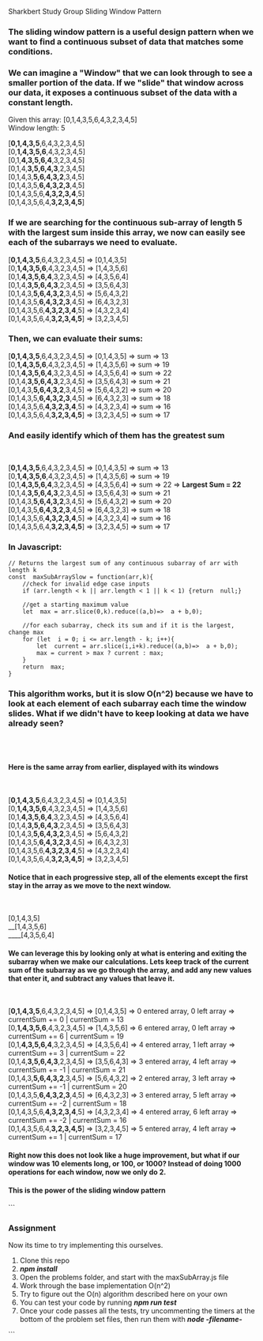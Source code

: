 Sharkbert Study Group
Sliding Window Pattern
<h3>The sliding window pattern is a useful design pattern when we want to find a continuous subset of data that matches some conditions.</h3>
<h3>We can imagine a "Window" that we can look through to see a smaller portion of the data. If we "slide" that window across our data, it exposes a continuous subset of the data with a constant length.</h3>

Given this array: [0,1,4,3,5,6,4,3,2,3,4,5]<br>
Window length: 5

[**0,1,4,3,5**,6,4,3,2,3,4,5]<br>
[0,**1,4,3,5,6**,4,3,2,3,4,5]<br>
[0,1,**4,3,5,6,4**,3,2,3,4,5]<br>
[0,1,4,**3,5,6,4,3**,2,3,4,5]<br>
[0,1,4,3,**5,6,4,3,2**,3,4,5]<br>
[0,1,4,3,5,**6,4,3,2,3**,4,5]<br>
[0,1,4,3,5,6,**4,3,2,3,4**,5]<br>
[0,1,4,3,5,6,4,**3,2,3,4,5**]<br>

<h3>If we are searching for the continuous sub-array of length 5 with the largest sum inside this array, we now can easily see each of the subarrays we need to evaluate.</h3>

[**0,1,4,3,5**,6,4,3,2,3,4,5] => [0,1,4,3,5]<br>
[0,**1,4,3,5,6**,4,3,2,3,4,5] => [1,4,3,5,6]<br>
[0,1,**4,3,5,6,4**,3,2,3,4,5] => [4,3,5,6,4]<br>
[0,1,4,**3,5,6,4,3**,2,3,4,5] => [3,5,6,4,3]<br>
[0,1,4,3,**5,6,4,3,2**,3,4,5] => [5,6,4,3,2]<br>
[0,1,4,3,5,**6,4,3,2,3**,4,5] => [6,4,3,2,3]<br>
[0,1,4,3,5,6,**4,3,2,3,4**,5] => [4,3,2,3,4]<br>
[0,1,4,3,5,6,4,**3,2,3,4,5**] => [3,2,3,4,5]<br>

<h3>Then, we can evaluate their sums:</h3>

[**0,1,4,3,5**,6,4,3,2,3,4,5] => [0,1,4,3,5] => sum => 13<br>
[0,**1,4,3,5,6**,4,3,2,3,4,5] => [1,4,3,5,6] => sum => 19<br>
[0,1,**4,3,5,6,4**,3,2,3,4,5] => [4,3,5,6,4] => sum => 22<br>
[0,1,4,**3,5,6,4,3**,2,3,4,5] => [3,5,6,4,3] => sum => 21<br>
[0,1,4,3,**5,6,4,3,2**,3,4,5] => [5,6,4,3,2] => sum => 20<br>
[0,1,4,3,5,**6,4,3,2,3**,4,5] => [6,4,3,2,3] => sum => 18<br>
[0,1,4,3,5,6,**4,3,2,3,4**,5] => [4,3,2,3,4] => sum => 16<br>
[0,1,4,3,5,6,4,**3,2,3,4,5**] => [3,2,3,4,5] => sum => 17<br>

<h3>And easily identify which of them has the greatest sum</h3><br>

[**0,1,4,3,5**,6,4,3,2,3,4,5] => [0,1,4,3,5] => sum => 13<br>
[0,**1,4,3,5,6**,4,3,2,3,4,5] => [1,4,3,5,6] => sum => 19<br>
[0,1,**4,3,5,6,4**,3,2,3,4,5] => [4,3,5,6,4] => sum => 22 => **Largest Sum = 22**<br>
[0,1,4,**3,5,6,4,3**,2,3,4,5] => [3,5,6,4,3] => sum => 21<br>
[0,1,4,3,**5,6,4,3,2**,3,4,5] => [5,6,4,3,2] => sum => 20<br>
[0,1,4,3,5,**6,4,3,2,3**,4,5] => [6,4,3,2,3] => sum => 18<br>
[0,1,4,3,5,6,**4,3,2,3,4**,5] => [4,3,2,3,4] => sum => 16<br>
[0,1,4,3,5,6,4,**3,2,3,4,5**] => [3,2,3,4,5] => sum => 17<br>

<h3>In Javascript:</h3>

    // Returns the largest sum of any continuous subarray of arr with length k
    const  maxSubArraySlow = function(arr,k){
	    //check for invalid edge case inputs
	    if (arr.length < k || arr.length < 1 || k < 1) {return  null;}
	
    	//get a starting maximum value
	    let  max = arr.slice(0,k).reduce((a,b)=>  a + b,0);
	
		//for each subarray, check its sum and if it is the largest, change max
		for (let  i = 0; i <= arr.length - k; i++){
			let  current = arr.slice(i,i+k).reduce((a,b)=>  a + b,0);
			max = current > max ? current : max;
		}
		return  max;
	}


<h3>This algorithm works, but it is slow O(n^2) because we have to look at each element of each subarray each time the window slides.  What if we didn't have to keep looking at data we have already seen?</h3><br><br>


<h4>Here is the same array from earlier, displayed with its windows</h4><br>

[**0,1,4,3,5**,6,4,3,2,3,4,5] => [0,1,4,3,5] <br>
[0,**1,4,3,5,6**,4,3,2,3,4,5] => [1,4,3,5,6] <br>
[0,1,**4,3,5,6,4**,3,2,3,4,5] => [4,3,5,6,4] <br>
[0,1,4,**3,5,6,4,3**,2,3,4,5] => [3,5,6,4,3] <br>
[0,1,4,3,**5,6,4,3,2**,3,4,5] => [5,6,4,3,2] <br>
[0,1,4,3,5,**6,4,3,2,3**,4,5] => [6,4,3,2,3] <br>
[0,1,4,3,5,6,**4,3,2,3,4**,5] => [4,3,2,3,4] <br>
[0,1,4,3,5,6,4,**3,2,3,4,5**] => [3,2,3,4,5] <br>

<h4>Notice that in each progressive step, all of the elements except the first stay in the array as we move to the next window.</h4> <br> 

[0,1,4,3,5]<br>
__[1,4,3,5,6]<br>
____[4,3,5,6,4]<br>

<h4>We can leverage this by looking only at what is entering and exiting the subarray when we make our calculations.  Lets keep track of the current sum of the subarray as we go through the array, and add any new values that enter it, and subtract any values that leave it.</h4><br>

[**0,1,4,3,5**,6,4,3,2,3,4,5] => [0,1,4,3,5] => 0 entered array, 0 left array => currentSum += 0 | currentSum = 13<br>
[0,**1,4,3,5,6**,4,3,2,3,4,5] => [1,4,3,5,6] => 6 entered array, 0 left array => currentSum += 6 | currentSum = 19<br>
[0,1,**4,3,5,6,4**,3,2,3,4,5] => [4,3,5,6,4] => 4 entered array, 1 left array => currentSum += 3 | currentSum = 22<br>
[0,1,4,**3,5,6,4,3**,2,3,4,5] => [3,5,6,4,3] => 3 entered array, 4 left array => currentSum += -1 | currentSum = 21<br>
[0,1,4,3,**5,6,4,3,2**,3,4,5] => [5,6,4,3,2] => 2 entered array, 3 left array => currentSum += -1 | currentSum = 20<br>
[0,1,4,3,5,**6,4,3,2,3**,4,5] => [6,4,3,2,3] => 3 entered array, 5 left array => currentSum += -2 | currentSum = 18<br>
[0,1,4,3,5,6,**4,3,2,3,4**,5] => [4,3,2,3,4] => 4 entered array, 6 left array => currentSum += -2 | currentSum = 16<br>
[0,1,4,3,5,6,4,**3,2,3,4,5**] => [3,2,3,4,5] => 5 entered array, 4 left array => currentSum += 1 | currentSum = 17<br>

<h4>Right now this does not look like a huge improvement, but what if our window was 10 elements long, or 100, or 1000?  Instead of doing 1000 operations for each window, now we only do 2. </h4>

<h4>This is the power of the sliding window pattern</h4>
```
<h3>Assignment</h3>
Now its time to try implementing this ourselves.
<ol>
	<li>Clone this repo</li>
	<li><strong><i>npm install</i></strong></li>
	<li>Open the problems folder, and start with the maxSubArray.js file</li>
	<li>Work through the base implementation O(n^2)</li>
	<li>Try to figure out the O(n) algorithm described here on your own</li>
	<li>You can test your code by running <strong><i>npm run test</i></strong></li>
	<li>Once your code passes all the tests, try uncommenting the timers at the bottom of the problem set files, then run them with <strong><i>node -filename-</i></strong>
</ol>
```